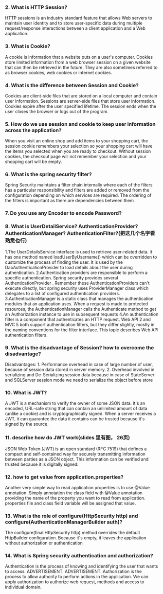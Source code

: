 ### 2.  What is HTTP Session?
HTTP sessions is an industry standard feature that allows Web servers to maintain user identity and to store user-specific data during multiple request/response interactions between a client application and a Web application.

### 3.  What is Cookie?
A cookie is information that a website puts on a user's computer. Cookies store limited information from a web browser session on a given website that can then be retrieved in the future. They are also sometimes referred to as browser cookies, web cookies or internet cookies.

### 4.  What is the difference between Session and Cookie?
Cookies are client-side files that are stored on a local computer and contain user information. Sessions are server-side files that store user information. Cookies expire after the user specified lifetime. The session ends when the user closes the browser or logs out of the program.

### 5.  How do we use session and cookie to keep user information across the application?
When you visit an online shop and add items to your shopping cart, the session cookie remembers your selection so your shopping cart will have the items you selected when you are ready to checkout. Without session cookies, the checkout page will not remember your selection and your shopping cart will be empty.

### 6.  What is the spring security filter?
Spring Security maintains a filter chain internally where each of the filters has a particular responsibility and filters are added or removed from the configuration depending on which services are required. The ordering of the filters is important as there are dependencies between them

### 7. Do you use any Encoder to encode Password?

### 8.  What is UserDetailService? AuthenticationProvider?AuthenticationManager? AuthenticationFilter?(把这几个名字看熟悉也行)
1.The UserDetailsService interface is used to retrieve user-related data. It has one method named loadUserByUsername() which can be overridden to customize the process of finding the user. It is used by the DaoAuthenticationProvider to load details about the user during authentication.
2.Authentication providers are responsible to perform a specific authentication. Spring security provides several AuthenticationProvider . Remember these AuthenticationProviders can't execute directly, but spring security uses ProviderManager class which delegates to a list of configured authentication providers.
3.AuthenticationManager is a static class that manages the authentication modules that an application uses. When a request is made to protected resources, the AuthenticationManager calls the Authenticate method to get an Authorization instance to use in subsequent requests
4.An authentication filter is a component that authenticates an HTTP request. Web API 2 and MVC 5 both support authentication filters, but they differ slightly, mostly in the naming conventions for the filter interface. This topic describes Web API authentication filters.

### 9.  What is the disadvantage of Session? how to overcome the disadvantage?
Disadvantages: 1. Performance overhead in case of large number of user, because of session data stored in server memory. 2. Overhead involved in serializing and De-Serializing session data because in case of StateServer and SQLServer session mode we need to serialize the object before store

### 10. What is JWT?
A JWT is a mechanism to verify the owner of some JSON data. It's an encoded, URL-safe string that can contain an unlimited amount of data (unlike a cookie) and is cryptographically signed. When a server receives a JWT, it can guarantee the data it contains can be trusted because it's signed by the source.

### 11. describe how do JWT work(slides 里有图， 26页)
JSON Web Token (JWT) is an open standard (RFC 7519) that defines a compact and self-contained way for securely transmitting information between parties as a JSON object. This information can be verified and trusted because it is digitally signed.

### 12. how to get value from application.properties?
Another very simple way to read application properties is to use @Value annotation. Simply annotation the class field with @Value annotation providing the name of the property you want to read from application. properties file and class field variable will be assigned that value.

### 13. What is the role of configure(HttpSecurity http) and configure(AuthenticationManagerBuilder auth)?
The configure(final HttpSecurity http) method overrides the default HttpBuilder configuration. Because it's empty, it leaves the application without authorization or authentication

### 14. What is Spring security authentication and authorization?
Authentication is the process of knowing and identifying the user that wants to access. ADVERTISEMENT. ADVERTISEMENT. Authorization is the process to allow authority to perform actions in the application. We can apply authorization to authorize web request, methods and access to individual domain.
